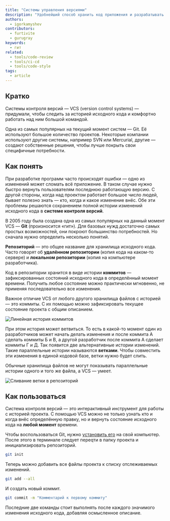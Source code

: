 ```yaml
---
title: "Системы управления версиями"
description: "Удобнейший способ хранить код приложения и разрабатывать его параллельно с другими программистами."
authors:
  - igorkamyshev
contributors:
  - furtivite
  - gurugray
keywords:
  - гит
related:
  - tools/code-review
  - tools/ci-cd
  - tools/code-style
tags:
  - article
---
```


## Кратко

Системы контроля версий — VCS (version control systems) — придумали, чтобы следить за историей исходного кода и комфортно работать над ним большой командой.

Одна из самых популярных на текущий момент систем — Git. Её используют большое количество проектов. Некоторые компании используют другие системы, например SVN или Mercurial, другие — создают собственные решения, чтобы лучше покрыть свои специфичные потребности.

## Как понять

При разработке программ часто происходят ошибки — одно из изменений может сломать всё приложение. В таком случае нужно быстро вернуть пользователям последнюю работающую версию. С другой стороны, когда над проектом работает большое число людей, бывает полезно знать — кто, когда и какое изменение внёс. Обе эти проблемы решаются сохранением полной истории изменений исходного кода в __системе контроля версий__.

В 2005 году была создана одна из самых популярных на данный момент VCS — __Git__ (произносится «гит»). Для базовых нужд достаточно самых простых возможностей, они покроют большинство потребностей. Но сначала нужно определить несколько понятий.

__Репозиторий__ — это общее название для хранилища исходного кода. Часто говорят об __удалённом репозитории__ (копия кода на каком-то сервере) и __локальном репозитории__ (копия на компьютере разработчика).

Код в репозитории хранится в виде истории __коммитов__ — зафиксированных состояний исходного кода в определённый момент времени. Получить любое состояние можно практически мгновенно, не применяя последовательно все изменения.

Важное отличие VCS от любого другого хранилища файлов с историей — это коммиты. С их помощью можно зафиксировать текущее состояние проекта с общим описанием.

![Линейная история коммитов](images/1.png)

При этом история может ветвиться. То есть в какой-то момент один из разработчиков может начать делать изменения и после коммита А сделать коммиты Б и В, а другой разработчик после коммита А сделает коммиты Г и Д. Так появится две альтернативные истории изменений. Такие параллельные истории называются __ветками__. Чтобы совместить эти изменения в единой кодовой базе, ветки нужно будет слить.

Обычные хранилища файлов не могут показывать параллельные истории одного и того же файла, а VCS — умеет.

![Сливание ветки в репозиторий](images/2.png)

## Как пользоваться

Система контроля версий — это интерактивный инструмент для работы с историей проекта. С помощью VCS можно не только узнать кто и когда внёс определённую правку, но и вернуть состояние исходного кода на **любой момент** времени.

Чтобы воспользоваться Git, нужно [установить его](https://git-scm.com/downloads) на свой компьютер. После этого в терминале следует переqти в папку проекта и инициализировать репозиторий.

```bash
git init
```

Теперь можно добавить все файлы проекта к списку отслеживаемых изменений.

```bash
git add --all
```

И создать новый коммит.

```bash
git commit -m "Комментарий к первому коммиту"
```

Последние две команды стоит выполнять после каждого значимого изменения исходного кода, добавляя осмысленное описание.
